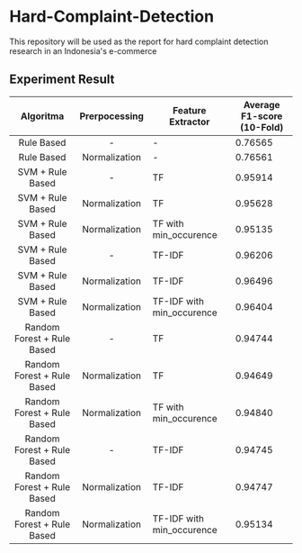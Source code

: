 # Hard-Complaint-Detection
This repository will be used as the report for hard complaint detection research in an Indonesia's e-commerce  

## Experiment Result
|          Algoritma         | Prerpocessing | Feature Extractor         | Average F1-score (10-Fold) |
|:--------------------------:|:-------------:|---------------------------|----------------------------|
| Rule Based                 | -             | -                         | 0.76565                    |
| Rule Based                 | Normalization | -                         | 0.76561                    |
| SVM + Rule Based           | -             | TF                        | 0.95914                    |
| SVM + Rule Based           | Normalization | TF                        | 0.95628                    |
| SVM + Rule Based           | Normalization | TF with min_occurence     | 0.95135                    |
| SVM + Rule Based           | -             | TF-IDF                    | 0.96206                    |
| SVM + Rule Based           | Normalization | TF-IDF                    | 0.96496                    |
| SVM + Rule Based           | Normalization | TF-IDF with min_occurence | 0.96404                    |
| Random Forest + Rule Based | -             | TF                        | 0.94744                    |
| Random Forest + Rule Based | Normalization | TF                        | 0.94649                    |
| Random Forest + Rule Based | Normalization | TF with min_occurence     | 0.94840                    |
| Random Forest + Rule Based | -             | TF-IDF                    | 0.94745                    |
| Random Forest + Rule Based | Normalization | TF-IDF                    | 0.94747                    |
| Random Forest + Rule Based | Normalization | TF-IDF with min_occurence | 0.95134                    |